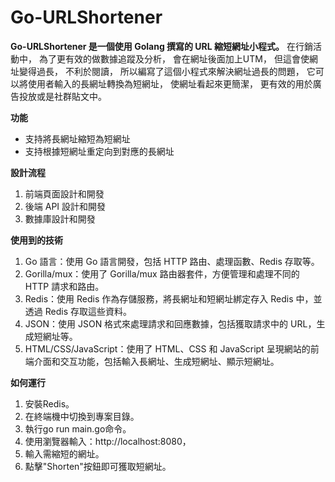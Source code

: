 # **Go-URLShortener**
**Go-URLShortener 是一個使用 Golang 撰寫的 URL 縮短網址小程式。**
在行銷活動中，
為了更有效的做數據追蹤及分析，
會在網址後面加上UTM，
但這會使網址變得過長，
不利於閱讀，
所以編寫了這個小程式來解決網址過長的問題，
它可以將使用者輸入的長網址轉換為短網址，
使網址看起來更簡潔，
更有效的用於廣告投放或是社群貼文中。

**功能**
* 支持將長網址縮短為短網址
* 支持根據短網址重定向到對應的長網址

**設計流程**
1. 前端頁面設計和開發
1. 後端 API 設計和開發
1. 數據庫設計和開發


**使用到的技術**
1. Go 語言：使用 Go 語言開發，包括 HTTP 路由、處理函數、Redis 存取等。
1. Gorilla/mux：使用了 Gorilla/mux 路由器套件，方便管理和處理不同的 HTTP 請求和路由。
1. Redis：使用 Redis 作為存儲服務，將長網址和短網址綁定存入 Redis 中，並透過 Redis 存取這些資料。
1. JSON：使用 JSON 格式來處理請求和回應數據，包括獲取請求中的 URL，生成短網址等。
1. HTML/CSS/JavaScript：使用了 HTML、CSS 和 JavaScript 呈現網站的前端介面和交互功能，包括輸入長網址、生成短網址、顯示短網址。


**如何運行**
1. 安裝Redis。
1. 在終端機中切換到專案目錄。
1. 執行go run main.go命令。
1. 使用瀏覽器輸入：http://localhost:8080，
2. 輸入需縮短的網址。
3. 點擊"Shorten"按鈕即可獲取短網址。